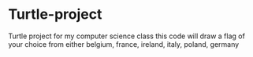 # Turtle-project
Turtle project for my computer science class
this code will draw a flag of your choice from either belgium, france, ireland, italy, poland, germany
